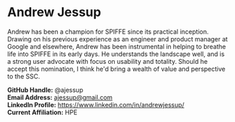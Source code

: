 # Andrew Jessup
Andrew has been a champion for SPIFFE since its practical inception. Drawing on his previous experience as an engineer and product manager at Google and elsewhere, Andrew has been instrumental in helping to breathe life into SPIFFE in its early days. He understands the landscape well, and is a strong user advocate with focus on usability and totality. Should he accept this nomination, I think he'd bring a wealth of value and perspective to the SSC.

**GitHub Handle:** @ajessup  
**Email Address:** ajessup@gmail.com  
**LinkedIn Profile:** https://www.linkedin.com/in/andrewjessup/  
**Current Affiliation:** HPE  
